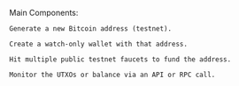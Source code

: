 Main Components:

    Generate a new Bitcoin address (testnet).

    Create a watch-only wallet with that address.

    Hit multiple public testnet faucets to fund the address.

    Monitor the UTXOs or balance via an API or RPC call.
